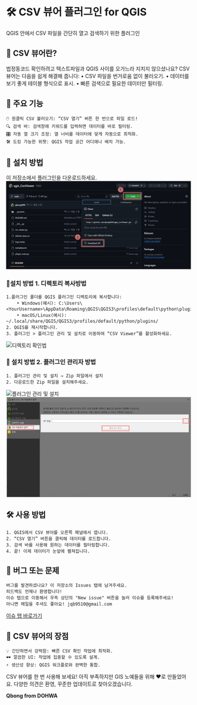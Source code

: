 # 🛠️ CSV 뷰어 플러그인 for QGIS
QGIS 안에서 CSV 파일을 간단히 열고 검색하기 위한 플러그인

## 🚀 CSV 뷰어란?

법정동코드 확인하려고 텍스트파일과 QGIS 사이를 오가느라 지치지 않으셨나요?
CSV 뷰어는 다음을 쉽게 해결해 줍니다:
	•	CSV 파일을 번거로움 없이 불러오기.
	•	데이터를 보기 좋게 테이블 형식으로 표시.
	•	빠른 검색으로 필요한 데이터만 필터링.

## 📸 주요 기능
	🖱️ 원클릭 CSV 불러오기: “CSV 열기” 버튼 한 번으로 파일 로드!
	🔍 검색 바: 검색창에 키워드를 입력하면 데이터를 바로 필터링.
	🎛️ 자동 열 크기 조정: 열 너비를 데이터에 맞게 자동으로 최적화.
	🛠️ 도킹 가능한 위젯: QGIS 작업 공간 어디에나 배치 가능.

## 🧩 설치 방법
이 저장소에서 플러그인을 다운로드하세요.
![다운로드](installguide/installguide_04.png "다운로드")

### 🧩설치 방법 1. 디렉토리 복사방법
	1.플러그인 폴더를 QGIS 플러그인 디렉토리에 복사합니다:
		• Windows(예시): C:\Users\<YourUsername>\AppData\Roaming\QGIS\QGIS3\profiles\default\python\plugins\
		• macOS/Linux(예시): ~/.local/share/QGIS/QGIS3/profiles/default/python/plugins/
	2. QGIS를 재시작합니다.
	3. 플러그인 > 플러그인 관리 및 설치로 이동하여 “CSV Viewer”를 활성화하세요.
![디렉토리 확인법](installguide/installguide_03.png "디렉토리 확인법")
	
### 🧩 설치 방법 2. 플러그인 관리자 방법
	1. 플러그인 관리 및 설치 → Zip 파일에서 설치
	2. 다운로드한 Zip 파일을 설치해주세요.
![플러그인 관리 및 설치](installguide/installguide_01.png "플러그인 관리 및 설치")
![ZIP 파일에서 설치](installguide/installguide_02.png "ZIP 파일에서 설치")

## 🛠️ 사용 방법
	1. QGIS에서 CSV 뷰어를 오른쪽 패널에서 엽니다.
	2. “CSV 열기” 버튼을 클릭해 데이터를 로드합니다.
	3. 검색 바를 사용해 원하는 데이터를 필터링합니다.
	4. 끝! 이제 데이터가 눈앞에 펼쳐집니다.

## 🐛 버그 또는 문제

	버그를 발견하셨나요? 이 저장소의 Issues 탭에 남겨주세요. 
	피드백도 언제나 환영합니다!
	이슈 탭으로 이동해서 우측 상단의 "New issue" 버튼을 눌러 이슈를 등록해주세요!
 	아니면 메일을 주셔도 좋아요! jqb9510@gmail.com

[이슈 탭 바로가기](https://github.com/qbong1010/qgis_CsvViewer/issues)

## 🎉 CSV 뷰어의 장점
	💡 간단하면서 강력함: 빠른 CSV 확인 작업에 최적화.
	🕶️ 깔끔한 UI: 작업에 집중할 수 있도록 설계.
	⚡ 생산성 향상: QGIS 워크플로와 완벽한 통합.

CSV 뷰어를 한 번 사용해 보세요! 
아직 부족하지만 GIS 노예들을 위해 ❤️로 만들었어요.
다양한 의견은 환영, 꾸준한 업데이트로 찾아오겠습니다.

**Qbong from DOHWA**
